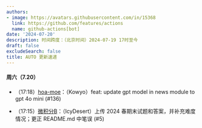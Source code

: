 ```yaml
---
authors:
- image: https://avatars.githubusercontent.com/in/15368
  link: https://github.com/features/actions
  name: github-actions[bot]
date: '2024-07-20'
description: 时间跨度：（北京时间）2024-07-19 17时至今
draft: false
excludeSearch: false
title: AUTO 更新速递
---
```


#### 周六（7.20）

- （17:18）[hoa-moe](https://github.com/HITSZ-OpenAuto/hoa-moe)：（Kowyo）feat: update gpt model in news module to gpt 4o mini (#136)

- （17:15）[微积分B](https://github.com/HITSZ-OpenAuto/MATH1015B)：（IcyDesert）上传 2024 春期末试题和答案，并补充难度情况；更正 README.md 中笔误 (#5)

